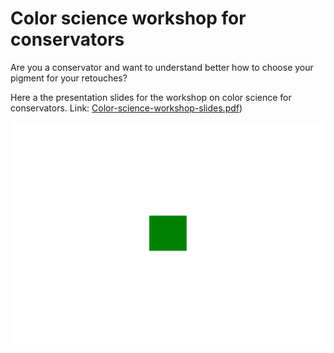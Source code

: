# Color science workshop for conservators 

Are you a conservator and want to understand better how to choose your pigment for your retouches? 

Here a the presentation slides for the workshop on color science for conservators. 
Link: [Color-science-workshop-slides.pdf](https://raw.githubusercontent.com/fligt/color-workshop/main/Color-science-workshop-slides.pdf))

<img src="https://github.com/fligt/color-workshop/blob/main/little-green-square.svg"> 
